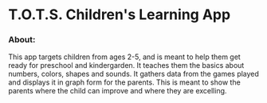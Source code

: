 <h1>T.O.T.S. Children's Learning App</h1>

<h3>About: </h3>
<p>This app targets children from ages 2-5, and is meant to help them get ready for preschool and kindergarden. It teaches them the basics about numbers, colors, shapes and sounds. It gathers data from the games played and displays it in graph form for the parents. This is meant to show the parents where the child can improve and where they are excelling.</p>
